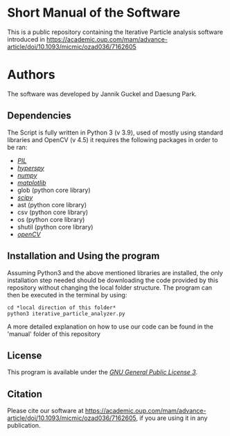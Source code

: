 # Short Manual of the Software

This is a public repository containing the Iterative Particle analysis software introduced in https://academic.oup.com/mam/advance-article/doi/10.1093/micmic/ozad036/7162605

# Authors

The software was developed by Jannik Guckel and Daesung Park.

## Dependencies

The Script is fully written in Python 3 (v 3.9), used of mostly using standard libraries and OpenCV (v 4.5)
it requires the following packages in order to be ran:

+ [*PIL*](https://pillow.readthedocs.io/en/stable/)
+ [*hyperspy*](https://hyperspy.org/hyperspy-doc/current/user_guide/install.html)
+ [*numpy*](https://numpy.org/install/)
+ [*matplotlib*](https://matplotlib.org/stable/users/index)
+ glob (python core library)
+ [*scipy*](https://scipy.org/install/) 
+ ast (python core library)
+ csv (python core library)
+ os (python core library)
+ shutil (python core library)
+ [*openCV*](https://opencv.org/releases/)

## Installation and Using the program

Assuming Python3 and the above mentioned libraries are installed, the only installation step needed should be downloading the code provided by this repository without changing the local folder structure.
The program can then be executed in the terminal by using:

```
cd *local direction of this folder*
python3 iterative_particle_analyzer.py
```

A more detailed explanation on how to use our code can be found in the 'manual' folder of this repository

## License

This program is available under the [*GNU General Public License 3*](https://www.gnu.org/licenses/gpl-3.0.en.html).

## Citation

Please cite our software at https://academic.oup.com/mam/advance-article/doi/10.1093/micmic/ozad036/7162605, if you are using it in any publication. 

